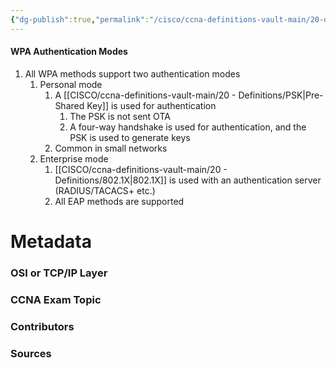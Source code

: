 ```yaml
---
{"dg-publish":true,"permalink":"/cisco/ccna-definitions-vault-main/20-definitions/wpa-authentication-modes/","tags":["defs_ccna"]}
---
```


#### WPA Authentication Modes
1. All WPA methods support two authentication modes
	1. Personal mode
		1. A [[CISCO/ccna-definitions-vault-main/20 - Definitions/PSK\|Pre-Shared Key]] is used for authentication
			1. The PSK is not sent OTA
			2. A four-way handshake is used for authentication, and the PSK is used to generate keys
		2. Common in small networks
	2. Enterprise mode
		1. [[CISCO/ccna-definitions-vault-main/20 - Definitions/802.1X\|802.1X]] is used with an authentication server (RADIUS/TACACS+ etc.)
		2. All EAP methods are supported







# Metadata
### OSI or TCP/IP Layer

### CCNA Exam Topic

### Contributors

### Sources
